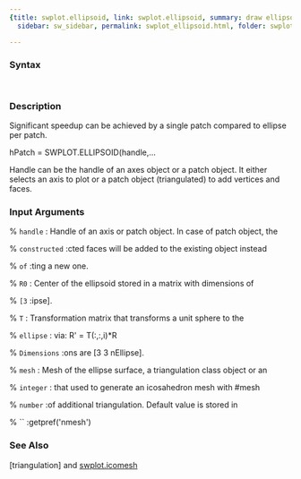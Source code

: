 ```yaml
---
{title: swplot.ellipsoid, link: swplot.ellipsoid, summary: draw ellipsoid, keywords: sample,
  sidebar: sw_sidebar, permalink: swplot_ellipsoid.html, folder: swplot, mathjax: 'true'}

---
```


### Syntax

` `

### Description

Significant speedup can be achieved by a single patch compared to ellipse
per patch.
 
hPatch = SWPLOT.ELLIPSOID(handle,...
 
Handle can be the handle of an axes object or a patch object. It either
selects an axis to plot or a patch object (triangulated) to add vertices
and faces.
 

### Input Arguments

% `handle`
:   Handle of an axis or patch object. In case of patch object, the

% `constructed`
:cted faces will be added to the existing object instead

% `of`
:ting a new one.

% `R0`
:   Center of the ellipsoid stored in a matrix with dimensions of

% `[3`
:ipse].

% `T`
:   Transformation matrix that transforms a unit sphere to the

% `ellipse`
: via: R' = T(:,:,i)*R

% `Dimensions`
:ons are [3 3 nEllipse].

% `mesh`
:   Mesh of the ellipse surface, a triangulation class object or an

% `integer`
: that used to generate an icosahedron mesh with #mesh

% `number`
:of additional triangulation. Default value is stored in

% ``
:getpref('nmesh')

### See Also

[triangulation] and [swplot.icomesh](swplot_icomesh.html)

